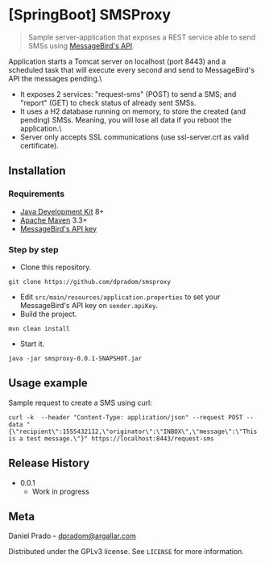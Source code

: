# [SpringBoot] SMSProxy
> Sample server-application that exposes a REST service able to send SMSs using [MessageBird's API](https://github.com/messagebird/java-rest-api).

Application starts a Tomcat server on localhost (port 8443) and a scheduled task that will execute every second and send to MessageBird's API the messages pending.\
* It exposes 2 services: "request-sms" (POST) to send a SMS; and "report" (GET) to check status of already sent SMSs.
* It uses a H2 database running on memory, to store the created (and pending) SMSs. Meaning, you will lose all data if you reboot the application.\
* Server only accepts SSL communications (use ssl-server.crt as valid certificate).


## Installation

### Requirements

* [Java Development Kit](http://www.oracle.com/technetwork/java/javase/overview/index.html) 8+
* [Apache Maven](https://maven.apache.org/) 3.3+
* [MessageBird's API key](https://dashboard.messagebird.com/app/en/sign-up)

### Step by step

* Clone this repository.
```
git clone https://github.com/dpradom/smsproxy
```
* Edit `src/main/resources/application.properties` to set your MessageBird's API key on `sender.apiKey`.
* Build the project.
```
mvn clean install
```
* Start it.
```
java -jar smsproxy-0.0.1-SNAPSHOT.jar
```

## Usage example

Sample request to create a SMS using curl:
```
curl -k  --header "Content-Type: application/json" --request POST --data "{\"recipient\":1555432112,\"originator\":\"INBOX\",\"message\":\"This is a test message.\"}" https://localhost:8443/request-sms
```

## Release History

* 0.0.1
    * Work in progress

## Meta
Daniel Prado – dpradom@argallar.com

Distributed under the GPLv3 license. See ``LICENSE`` for more information.

